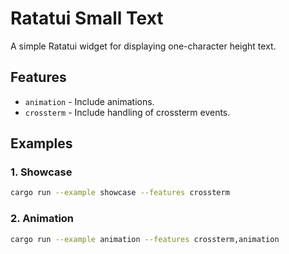 # Ratatui Small Text

A simple Ratatui widget for displaying one-character height text.

## Features

* `animation` - Include animations.
* `crossterm` - Include handling of crossterm events.

## Examples

### 1. Showcase

```bash
cargo run --example showcase --features crossterm
```

### 2. Animation

```bash
cargo run --example animation --features crossterm,animation
```